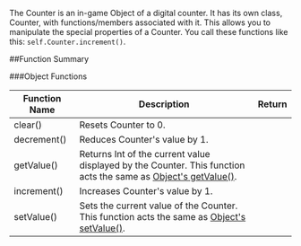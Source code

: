 The Counter is an in-game Object of a digital counter. It has its own class, Counter, with functions/members associated with it. This allows you to manipulate the special properties of a Counter. You call these functions like this: `self.Counter.increment()`.

##Function Summary

###Object Functions

Function Name | Description | Return
-- | -- | --:
<a class="anchor" id="clear"></a>clear() | Resets Counter to 0. | [<span class="ret boo"></span>](../types.md)
<a class="anchor" id="decrement"></a>decrement() | Reduces Counter's value by 1. | [<span class="ret boo"></span>](../types.md)
<a class="anchor" id="getvalue"></a>getValue() | Returns Int of the current value displayed by the Counter. This function acts the same as [Object's getValue()](../object.md#getvalue). | [<span class="ret boo"></span>](../types.md)
<a class="anchor" id="increment"></a>increment() | Increases Counter's value by 1. | [<span class="ret boo"></span>](../types.md)
<a class="anchor" id="setvalue"></a>setValue() | Sets the current value of the Counter. This function acts the same as [Object's setValue()](../object.md#setvalue). | [<span class="ret boo"></span>](../types.md)
